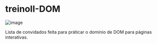 # treinoII-DOM

![image](https://user-images.githubusercontent.com/108037292/234635091-a10d0799-d083-4aaa-83cf-351020a8ff5c.png)


Lista de convidados feita para práticar o domínio de DOM para páginas interativas.
